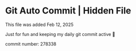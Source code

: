 # Git Auto Commit | Hidden File

This file was added Feb 12, 2025

Just for fun and keeping my daily git commit active 🤪

commit number: 278338
